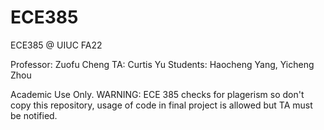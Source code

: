 # ECE385
ECE385 @ UIUC FA22

Professor: Zuofu Cheng
TA: Curtis Yu
Students: Haocheng Yang, Yicheng Zhou

Academic Use Only. WARNING: ECE 385 checks for plagerism so don't copy this repository, usage of code in final project is allowed but TA must be notified. 
